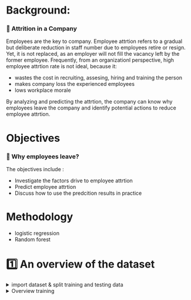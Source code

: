# Background: #
### :briefcase: Attrition in a Company ###
Employees are the key to company. Employee attrtion refers to a gradual but deliberate reduction in staff number due to employees retire or resign. Yet, it is not replaced, as an employer will not fill the vacancy left by the former employee. Frequently, from an organizationl perspective, high employee attrtion rate is not ideal, because it:
  * wastes the cost in recruiting, assesing, hiring and training the person
  * makes company loss the experienced employees
  * lows workplace morale
  
By analyzing and predicting the attrtion, the company can know why employees leave the company and identify potential actions to reduce employee attrtion.

# Objectives #
### :mag_right: Why employees leave? ###
The objectives include :
  * Investigate the factors drive to employee attrtion
  * Predict employee attrtion
  * Discuss how to use the predcition results in practice

# Methodology #
* logistic regression
* Random forest

# :one: An overview of the dataset #

<details>
  <summary>import dataset & split training and testing data</summary>
 
```{r, echo = FALSE}
library(readr)
library(caret)
library(ggplot2)
library(plyr)
```
### 1.1 Loading the data set ###
```{r, echo = FALSE}
Employee_attrition_dataset <- read_csv("Employee attrition dataset.csv")
View(Employee_attrition_dataset)
```
### 1.2 Check for missing data ###
```{r, echo = FALSE}                             
sum(is.na(Employee_attrition_dataset))
```
### 1.3 Data split to training and testing ###
I took 80% for the training part
```{r, echo = FALSE}                             
set.seed(31)
indeces <- sample(nrow(Employee_attrition_dataset),nrow(Employee_attrition_dataset)*0.8)

train <- Employee_attrition_dataset[indeces,]
test <- Employee_attrition_dataset[-indeces,]

summary(train)
names(train)
```
</details>

<details>
  <summary> Overview training </summary>
 
 ```{r} 
 
attrition_frame <- data.frame(
  group=c('True','False'),
  value=c(sum(train$attrition==TRUE),
          sum(train$attrition==FALSE))
)
                   
ggplot(attrition_frame,aes(x="", y=value, fill=group,)) +
  geom_bar(stat="identity", width=1)+
  coord_polar("y", start=0) +
  scale_fill_manual( values = c( "#E46726","#6D9EC1")) +
  theme_bw()
 ```
 </details>
